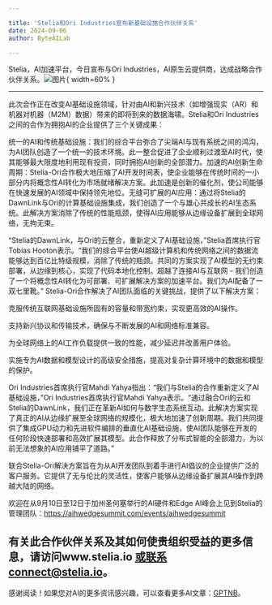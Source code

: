 ```yaml
---  

title: 'Stelia和Ori Industries宣布新基础设施合作伙伴关系'
date: 2024-09-06
author: ByteAILab  

---  
```


Stelia，AI加速平台，今日宣布与Ori Industries，AI原生云提供商，达成战略合作伙伴关系。![图片](https://ai-techpark.com/wp-content/uploads/2024/09/Stelia-an-960x540.jpg){ width=60% }

---
此次合作正在改变AI基础设施领域，针对由AI和新兴技术（如增强现实（AR）和机器对机器（M2M）数据）带来的即将到来的数据海啸。Stelia和Ori Industries之间的合作为拥抱AI的企业提供了三个关键成果：  

统一的AI和传统基础设施：我们的综合平台弥合了尖端AI与现有系统之间的鸿沟，为AI团队创造了一个统一的技术环境。此一整合促进了企业顺利过渡至AI时代，使其能够最大限度地利用现有投资，同时拥抱AI创新的全部潜力。加速的AI创新生命周期：Stelia-Ori合作极大地压缩了AI开发时间表，使企业能够在传统时间的一小部分内将概念性AI转化为市场就绪解决方案。此加速是创新的催化剂，使公司能够在快速发展的AI领域中保持领先地位。无缝可扩展的AI应用：通过将Stelia的DawnLink与Ori的计算基础设施集成，我们创造了一个与雄心共成长的AI生态系统。此解决方案消除了传统的性能瓶颈，使得AI应用能够从边缘设备扩展到全球网络，无拘无束。

“Stelia的DawnLink，与Ori的云整合，重新定义了AI基础设施，”Stelia首席执行官Tobias Hooton表示。“我们的综合平台使AI超级计算机和传统网络之间的数据流能够达到百亿比特级规模，消除了传统的瓶颈。共同的方案实现了AI模型的无约束部署，从边缘到核心，实现了代码本地化控制。超越了连接AI与互联网 - 我们创造了一个将概念性AI转化为可部署、可扩展解决方案的加速平台。我们为AI配备了一双七里靴。” Stelia-Ori合作解决了AI团队面临的关键挑战，提供了以下解决方案：  

克服传统互联网基础设施所固有的容量和带宽约束，实现更高效的AI操作。

支持新兴协议和传输技术，确保与不断发展的AI和网络标准兼容。

为全球网络上的AI工作负载提供一致的性能，减少延迟并改善用户体验。

实施专为AI数据和模型设计的高级安全措施，提高对复杂计算环境中的数据和模型的保护。

Ori Industries首席执行官Mahdi Yahya指出：“我们与Stelia的合作重新定义了AI基础设施，”Ori Industries首席执行官Mahdi Yahya表示。“通过融合Ori的云和Stelia的DawnLink，我们正在革新AI如何与数字生态系统互动。此解决方案实现了真正的AI从边缘扩展至全球网络的规模化，极大地加速了创新周期。我们共同提供了集成GPU动力和先进软件编排的垂直化AI基础设施，使AI团队能够在开发的任何阶段快速部署和高效扩展其模型。此合作释放了分布式智能的全部潜力，为以前无法想象的AI应用铺平了道路。”  

联合Stelia-Ori解决方案旨在为从AI开发团队到着手进行AI倡议的企业提供广泛的客户服务。它提供了无与伦比的灵活性，使客户能够从边缘设备扩展其AI操作到跨越大陆的网络。  

欢迎在从9月10日至12日于加州圣何塞举行的AI硬件和Edge AI峰会上见到Stelia的管理团队：https://aihwedgesummit.com/events/aihwedgesummit  

有关此合作伙伴关系及其如何使贵组织受益的更多信息，请访问www.stelia.io 或联系connect@stelia.io。
---
感谢阅读！如果您对AI的更多资讯感兴趣，可以查看更多AI文章：[GPTNB](https://gptnb.com)。
